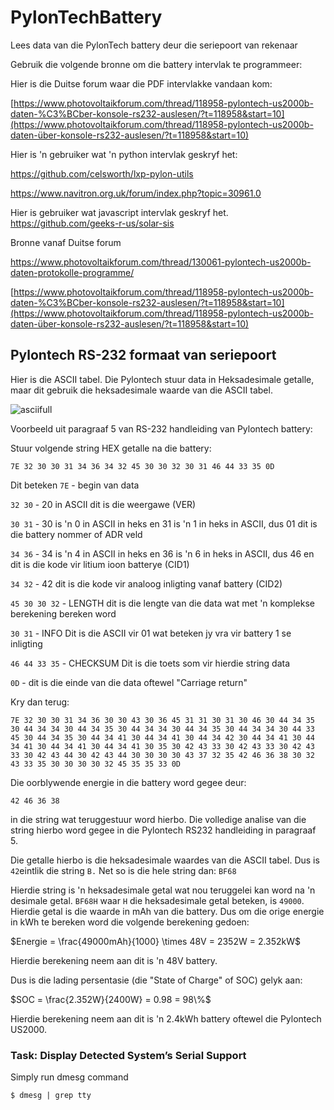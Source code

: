 # PylonTechBattery
Lees data van die PylonTech battery deur die seriepoort van rekenaar



Gebruik die volgende bronne om die battery intervlak te programmeer:

Hier is die Duitse forum waar die PDF intervlakke vandaan kom:

 [https://www.photovoltaikforum.com/thread/118958-pylontech-us2000b-daten-%C3%BCber-konsole-rs232-auslesen/?t=118958&start=10](https://www.photovoltaikforum.com/thread/118958-pylontech-us2000b-daten-über-konsole-rs232-auslesen/?t=118958&start=10) 

Hier is 'n gebruiker wat 'n python intervlak geskryf het:

 https://github.com/celsworth/lxp-pylon-utils 

 https://www.navitron.org.uk/forum/index.php?topic=30961.0 


Hier is gebruiker wat javascript intervlak geskryf het.
 https://github.com/geeks-r-us/solar-sis



Bronne vanaf Duitse forum

 https://www.photovoltaikforum.com/thread/130061-pylontech-us2000b-daten-protokolle-programme/ 

 [https://www.photovoltaikforum.com/thread/118958-pylontech-us2000b-daten-%C3%BCber-konsole-rs232-auslesen/?t=118958&start=10](https://www.photovoltaikforum.com/thread/118958-pylontech-us2000b-daten-über-konsole-rs232-auslesen/?t=118958&start=10) 



## Pylontech RS-232 formaat van seriepoort

Hier is die ASCII tabel.  Die Pylontech stuur data in Heksadesimale getalle, maar dit gebruik die heksadesimale waarde van die ASCII tabel.

![asciifull](/home/niel/gitclonetemp/PylonTechBattery/asciifull.gif)

Voorbeeld uit paragraaf 5 van RS-232 handleiding van Pylontech battery:

Stuur volgende string HEX getalle na die battery:

`7E 32 30 30 31 34 36 34 32 45 30 30 32 30 31 46 44 33 35 0D`

Dit beteken
`7E` - begin van data

`32 30` - 20 in ASCII dit is die weergawe (VER)

`30 31` - 30 is 'n 0 in ASCII in heks en 31 is 'n 1 in heks in ASCII, dus 01 dit is die battery nommer of ADR veld

`34 36` - 34 is 'n 4 in ASCII in heks en 36 is 'n 6 in heks in ASCII, dus 46 en dit is die kode vir litium ioon batterye (CID1)

`34 32` - 42 dit is die kode vir analoog inligting vanaf battery (CID2)

`45 30 30 32` - LENGTH dit is die lengte van die data wat met 'n komplekse berekening bereken word

`30 31` - INFO Dit is die ASCII vir 01 wat beteken jy vra vir battery 1 se inligting

`46 44 33 35` - CHECKSUM  Dit is die toets som vir hierdie string data

`0D` - dit is die einde van die data oftewel "Carriage return"

Kry dan terug:

`7E 32 30 30 31 34 36 30 30 43 30 36 45 31 31 30 31 30
46 30 44 34 35 30 44 34 34 30 44 34 35 30 44 34 34 30 44 34 35 30 44 34
34 30 44 33 45 30 44 34 35 30 44 34 41 30 44 34 41 30 44 34 42 30 44 34
41 30 44 34 41 30 44 34 41 30 44 34 41 30 35 30 42 43 33 30 42 43 33 30
42 43 33 30 42 43 44 30 42 43 44 30 30 30 30 43 37 32 35 42 46 36 38 30
32 43 33 35 30 30 30 30 32 45 35 35 33 0D`

Die oorblywende energie in die battery word gegee deur:

`42 46 36 38`

in die string wat teruggestuur word hierbo.  Die volledige analise van die string hierbo word gegee in die Pylontech RS232 handleiding in paragraaf 5.

Die getalle hierbo is die heksadesimale waardes van die ASCII tabel.  Dus is `42`eintlik die string `B.`  Net so is die hele string dan:  `BF68`

Hierdie string is 'n heksadesimale getal wat nou teruggelei kan word na 'n desimale getal.  `BF68H` waar `H`  die heksadesimale getal beteken, is `49000`.  Hierdie getal is die waarde in mAh van die battery.  Dus om die orige energie in kWh te bereken word die volgende berekening gedoen:

$Energie = \frac{49000mAh}{1000} \times 48V = 2352W = 2.352kW$

Hierdie berekening neem aan dit is 'n 48V battery.

Dus is die lading persentasie (die "State of Charge" of SOC) gelyk aan:

$SOC = \frac{2.352W}{2400W} = 0.98 = 98\%$

Hierdie berekening neem aan dit is 'n 2.4kWh battery oftewel die Pylontech US2000.

### Task: Display Detected System’s Serial Support

 Simply run dmesg command

 `$ dmesg | grep tty`